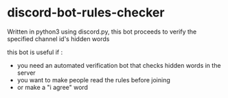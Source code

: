 # discord-bot-rules-checker
Written in python3 using discord.py, this bot proceeds to verify the specified channel id's hidden words

this bot is useful if : 
  * you need an automated verification bot that checks hidden words in the server
  * you want to make people read the rules before joining
  * or make a "i agree" word
